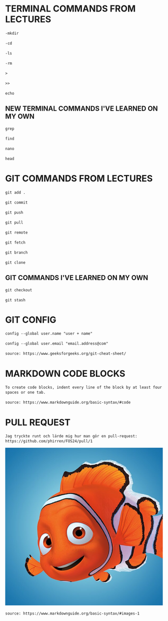 # TERMINAL COMMANDS FROM LECTURES
    -mkdir

    -cd

    -ls

    -rm

    >

    >>

    echo


## NEW TERMINAL COMMANDS I'VE LEARNED ON MY OWN

    grep

    find

    nano

    head

# GIT COMMANDS FROM LECTURES

    git add .

    git commit

    git push

    git pull

    git remote    

    git fetch

    git branch

    git clone

## GIT COMMANDS I'VE LEARNED ON MY OWN

    git checkout

    git stash

# GIT CONFIG

    config --global user.name "user + name"

    config --global user.email "email.address@com"
 
    source: https://www.geeksforgeeks.org/git-cheat-sheet/

# MARKDOWN CODE BLOCKS
    To create code blocks, indent every line of the block by at least four spaces or one tab.

    source: https://www.markdownguide.org/basic-syntax/#code

# PULL REQUEST
    Jag tryckte runt och lärde mig hur man gör en pull-request:
    https://github.com/phirren/FOS24/pull/1

![alt text](findingnemo.jpeg)

    source: https://www.markdownguide.org/basic-syntax/#images-1